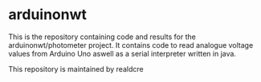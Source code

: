 # arduinonwt
This is the repository containing code and results for the arduinonwt/photometer project. It contains code to read analogue voltage values from Arduino Uno aswell as a serial interpreter written in java.

This repository is maintained by realdcre